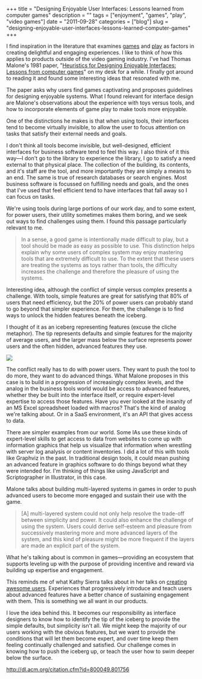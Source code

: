+++
title = "Designing Enjoyable User Interfaces: Lessons learned from computer games"
description = ""
tags = ["enjoyment", "games", "play", "video games"]
date = "2011-09-28"
categories = ["blog"]
slug = "designing-enjoyable-user-interfaces-lessons-learned-computer-games"
+++



<p>I find inspiration in the literature that examines <a href="tags/games.html">games</a> and <a href="tags/play.html">play</a> as factors in creating delightful and engaging experiences. I like to think of how this applies to products outside of the video gaming industry. I've had Thomas Malone's 1981 paper, "<a href="http://dl.acm.org/citation.cfm?id=800049.801756">Heuristics for Designing Enjoyable Interfaces: Lessons from computer games</a>" on my desk for a while. I finally got around to reading it and found some interesting ideas that resonated with me. </p>
<p>The paper asks why users find games captivating and proposes guidelines for designing enjoyable systems. What I found relevant for interface design are Malone's observations about the experience with toys versus tools, and how to incorporate elements of game play to make tools more enjoyable. </p>
<p>One of the distinctions he makes is that when using tools, their interfaces tend to become virtually invisible, to allow the user to focus attention on tasks that satisfy their external needs and goals. </p>
<p>I don't think all tools become invisible, but well-designed, efficient interfaces for business software tend to feel this way. I also think of it this way&#8212;I don't go to the library to experience the library, I go to satisfy a need external to that physical place. The collection of the building, its contents, and it's staff are the tool, and more importantly they are simply a means to an end. The same is true of research databases or search engines. Most business software is focussed on fulfilling needs and goals, and the ones that I've used that feel efficient tend to have interfaces that fall away so I can focus on tasks.</p>
<p>We're using tools during large portions of our work day, and to some extent, for power users, their utility sometimes makes them boring, and we seek out ways to find challenges using them. I found this passage particularly relevant to me.</p>
<blockquote><p>In a sense, a good game is intentionally made difficult to play, but a tool should be made as easy as possible to use. This distinction helps explain why some users of complex system may enjoy mastering tools that are extremely difficult to use. To the extent that these users are treating the systems as toys rather than tools, the difficulty increases the challenge and therefore the pleasure of using the systems.</p></blockquote>
<p>Interesting idea, although the conflict of simple versus complex presents a challenge. With tools, simple features are great for satisfying that 80% of users that need efficiency, but the 20% of power users can probably stand to go beyond that simpler experience. For them, the challenge is to find ways to unlock the hidden features beneath the iceberg.</p>
<p>I thought of it as an iceberg representing features (excuse the cliche metaphor). The tip represents defaults and simple features for the majority of average users, and the larger mass below the surface represents power users and the often hidden, advanced features they use.</p>
<p><img src="//media.konigi.com/notebook/malone-graph.png" /></p>
<p>The conflict really has to do with power users. They want to push the tool to do more, they want to do advanced things. What Malone proposes in this case is to build in a progression of increasingly complex levels, and the analog in the business tools world would be access to advanced features, whether they be built into the interface itself, or require expert-level expertise to access those features. Have you ever looked at the  insanity of an MS Excel spreadsheet loaded with macros? That's the kind of analog we're talking about. Or in a SaaS environment, it's an API that gives access to data. </p>
<p>There are simpler examples from our world. Some IAs use these kinds of expert-level skills to get access to data from websites to come up with information graphics that help us visualize that information when wrestling with server log analysis or content inventories. I did a lot of this with tools like Graphviz in the past. In traditional design tools, it could mean pushing an advanced feature in graphics software to do things beyond what they were intended for. I'm thinking of things like using JavaScript and Scriptographer in Illustrator, in this case.</p>
<p>Malone talks about building multi-layered systems in games in order to push advanced users to become more engaged and sustain their use with the game.</p>
<blockquote><p>[A] multi-layered system could not only help resolve the trade-off between simplicity and power. It could also enhance the challenge of using the system. Users could derive self-esteem and pleasure from successively mastering more and more advanced layers of the system, and this kind of pleasure might be more frequent if the layers are made an explicit part of the system.</p></blockquote>
<p>What he's talking about is common in games&#8212;providing an ecosystem that supports leveling up with the purpose of providing incentive and reward via building up expertise and engagement. </p>
<p>This reminds me of what Kathy Sierra talks about in her talks on <a href="kathy-sierra-creating-awesome-users.html">creating awesome users</a>. Experiences that progressively introduce and teach users about advanced features have a better chance of sustaining engagement with them.  This is something we all want in our products. </p>
<p>I love the idea behind this. It becomes our responsibility as interface designers to know how to identify the tip of the iceberg to provide the simple defaults, but simplicity isn't all. We might keep the majority of our users working with the obvious features, but we want to provide the conditions that will let them become expert, and over time keep them feeling continually challenged and satisfied. Our challenge comes in knowing how to push the iceberg up, or teach the user how to swim deeper below the surface.</p>
    
  <a href="http://dl.acm.org/citation.cfm?id=800049.801756">http://dl.acm.org/citation.cfm?id=800049.801756</a>
